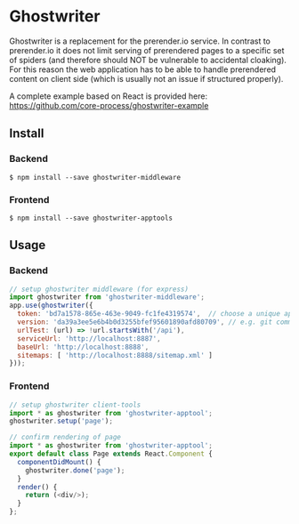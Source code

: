 # Ghostwriter

Ghostwriter is a replacement for the prerender.io service. In contrast to prerender.io it does not limit serving of prerendered pages to a specific set of spiders (and therefore should NOT be vulnerable to accidental cloaking). For this reason the web application has to be able to handle prerendered content on client side (which is usually not an issue if structured properly).

A complete example based on React is provided here: https://github.com/core-process/ghostwriter-example

## Install

### Backend

```
$ npm install --save ghostwriter-middleware
```

### Frontend

```
$ npm install --save ghostwriter-apptools
```

## Usage

### Backend

```js
// setup ghostwriter middleware (for express)
import ghostwriter from 'ghostwriter-middleware';
app.use(ghostwriter({
  token: 'bd7a1578-865e-463e-9049-fc1fe4319574',  // choose a unique app id
  version: 'da39a3ee5e6b4b0d3255bfef95601890afd80709', // e.g. git commit id
  urlTest: (url) => !url.startsWith('/api'),
  serviceUrl: 'http://localhost:8887',
  baseUrl: 'http://localhost:8888',
  sitemaps: [ 'http://localhost:8888/sitemap.xml' ]
}));
```

### Frontend

```js
// setup ghostwriter client-tools
import * as ghostwriter from 'ghostwriter-apptool';
ghostwriter.setup('page');

// confirm rendering of page
import * as ghostwriter from 'ghostwriter-apptool';
export default class Page extends React.Component {
  componentDidMount() {
    ghostwriter.done('page');
  }
  render() {
    return (<div/>);
  }
};
```
